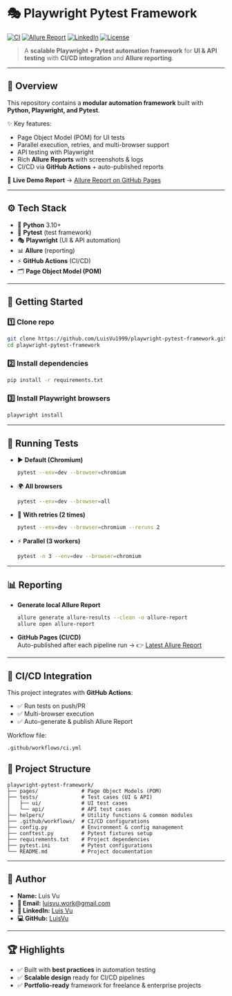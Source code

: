 # 🎭 Playwright Pytest Framework

[![CI](https://github.com/LuisVu1999/playwright-pytest-framework/actions/workflows/playwright.yml/badge.svg)](https://github.com/LuisVu1999/playwright-pytest-framework/actions/workflows/playwright.yml)
[![Allure Report](https://img.shields.io/badge/Allure-Report-ED1C24?logo=allure&logoColor=white)](https://luisvu1999.github.io/playwright-pytest-framework/)
[![LinkedIn](https://img.shields.io/badge/LinkedIn-Profile-blue?logo=linkedin)](https://www.linkedin.com/in/vu-luis-b434b21b2/)
[![License](https://img.shields.io/badge/License-MIT-green.svg)](LICENSE)

> A **scalable Playwright + Pytest automation framework** for **UI & API testing** with **CI/CD integration** and **Allure reporting**.

---

## 📖 Overview
This repository contains a **modular automation framework** built with **Python, Playwright, and Pytest**.  

✨ Key features:
- Page Object Model (POM) for UI tests
- Parallel execution, retries, and multi-browser support
- API testing with Playwright
- Rich **Allure Reports** with screenshots & logs
- CI/CD via **GitHub Actions** + auto-published reports  

🔗 **Live Demo Report** → [Allure Report on GitHub Pages](https://luisvu1999.github.io/playwright-pytest-framework/)

---

## ⚙️ Tech Stack
- 🐍 **Python** 3.10+  
- 🧪 **Pytest** (test framework)  
- 🎭 **Playwright** (UI & API automation)  
- 📊 **Allure** (reporting)  
- ⚡ **GitHub Actions** (CI/CD)  
- 🗂️ **Page Object Model (POM)**  

---

## 🚀 Getting Started

### 1️⃣ Clone repo
```bash
git clone https://github.com/LuisVu1999/playwright-pytest-framework.git
cd playwright-pytest-framework
```

### 2️⃣ Install dependencies
```bash
pip install -r requirements.txt
```

### 3️⃣ Install Playwright browsers
```bash
playwright install
```

---

## 🧪 Running Tests

- ▶️ **Default (Chromium)**  
  ```bash
  pytest --env=dev --browser=chromium
  ```

- 🌍 **All browsers**  
  ```bash
  pytest --env=dev --browser=all
  ```

- 🔄 **With retries (2 times)**  
  ```bash
  pytest --env=dev --browser=chromium --reruns 2
  ```

- ⚡ **Parallel (3 workers)**  
  ```bash
  pytest -n 3 --env=dev --browser=chromium
  ```

---

## 📊 Reporting

- **Generate local Allure Report**  
  ```bash
  allure generate allure-results --clean -o allure-report
  allure open allure-report
  ```

- **GitHub Pages (CI/CD)**  
  Auto-published after each pipeline run → 👉 [Latest Allure Report](https://luisvu1999.github.io/playwright-pytest-framework/)

---

## 🔗 CI/CD Integration

This project integrates with **GitHub Actions**:  
- ✅ Run tests on push/PR  
- ✅ Multi-browser execution  
- ✅ Auto-generate & publish Allure Report  

Workflow file:  
```text
.github/workflows/ci.yml
```


## 📂 Project Structure

```text
playwright-pytest-framework/
├── pages/              # Page Object Models (POM)
├── tests/              # Test cases (UI & API)
│   ├── ui/             # UI test cases
│   └── api/            # API test cases
├── helpers/            # Utility functions & common modules
├── .github/workflows/  # CI/CD configurations
├── config.py           # Environment & config management
├── conftest.py         # Pytest fixtures setup
├── requirements.txt    # Project dependencies
├── pytest.ini          # Pytest configurations
└── README.md           # Project documentation

```

---

## 👤 Author

- **Name:** Luis Vu  
- **📧 Email:** luisvu.work@gmail.com  
- **🔗 LinkedIn:** [Luis Vu](https://www.linkedin.com/in/luisvu99/)  
- **💻 GitHub:** [LuisVu](https://github.com/LuisVu99)  

---

## 🏆 Highlights

- ✅ Built with **best practices** in automation testing  
- ✅ **Scalable design** ready for CI/CD pipelines  
- ✅ **Portfolio-ready** framework for freelance & enterprise projects 
